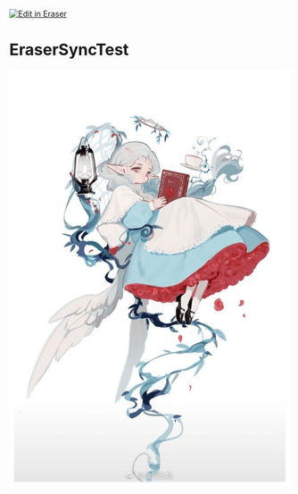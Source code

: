 [![Edit in Eraser](https://firebasestorage.googleapis.com/v0/b/second-petal-295822.appspot.com/o/images%2Fgithub%2FOpen%20in%20Eraser.svg?alt=media&token=968381c8-a7e7-472a-8ed6-4a6626da5501)](https://app.eraser.io/workspace/kvsDlrXLHB5NHq1VVAYM)
# EraserSyncTest
 

![image.png](/.eraser/kvsDlrXLHB5NHq1VVAYM___4royfHKjn1OPESu6JY04twmGsLz1___SwFjNeRM6ZEL3bRlnNtC.png "image.png")




<!--- Eraser file: https://app.eraser.io/workspace/kvsDlrXLHB5NHq1VVAYM --->